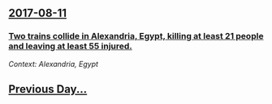 ## [2017-08-11](/news/2017/08/11/index.md)

### [Two trains collide in Alexandria, Egypt, killing at least 21 people and leaving at least 55 injured. ](/news/2017/08/11/two-trains-collide-in-alexandria-egypt-killing-at-least-21-people-and-leaving-at-least-55-injured.md)
_Context: Alexandria, Egypt_

## [Previous Day...](/news/2017/08/10/index.md)


